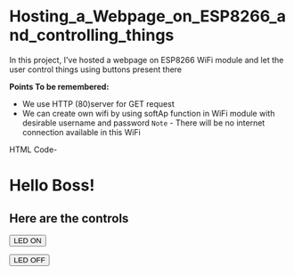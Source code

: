 # Hosting_a_Webpage_on_ESP8266_and_controlling_things
In this project, I've hosted a webpage on ESP8266 WiFi module and let the user control things using buttons present there

<p><b>Points To be remembered: </b></p> 

- We use HTTP (80)server for GET request
- We can create own wifi by using softAp function in WiFi module with desirable username and password
  `Note` -  There will be no internet connection available in this WiFi


HTML Code-

<p><!DOCTYPE HTML></p>
<p><html></p>
 <p> <h1>Hello Boss!</h1> </p>
 <p> <h2>Here are the controls</h2> </p>
 <p> <a href=\"/ledon\"\"><button>LED  ON</button></a> </p>
  <p><a href=\"/ledoff\"\"><button>LED  OFF</button></a><br/>  </p>  
<p></html></p>
